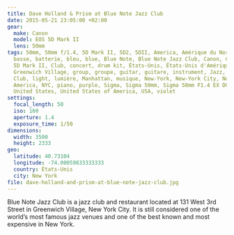 ```yaml
---
title: Dave Holland & Prism at Blue Note Jazz Club
date: 2015-05-21 23:05:00 +02:00
gear:
  make: Canon
  model: EOS 5D Mark II
  lens: 50mm
tags: 50mm, 50mm f/1.4, 5D Mark II, 5D2, 5DII, America, Amérique du Nord, bass,
  basse, batterie, bleu, blue, Blue Note, Blue Note Jazz Club, Canon, Canon EOS
  5D Mark II, Club, concert, drum kit, États-Unis, États-Unis d'Amérique, f1/4,
  Greenwich Village, group, groupe, guitar, guitare, instrument, Jazz, Jazz
  Club, light, lumière, Manhattan, musique, New-York, New-York City, North
  America, NYC, piano, purple, Sigma, Sigma 50mm, Sigma 50mm F1.4 EX DG HSM,
  United States, United States of America, USA, violet
settings:
  focal_length: 50
  iso: 160
  aperture: 1.4
  exposure_time: 1/50
dimensions:
  width: 3500
  height: 2333
geo:
  latitude: 40.73104
  longitude: -74.00059833333333
  country: États-Unis
  city: New York
file: dave-holland-and-prism-at-blue-note-jazz-club.jpg
---
```


Blue Note Jazz Club is a jazz club and restaurant located at 131 West 3rd Street in Greenwich Village, New York City. It is still considered one of the world’s most famous jazz venues and one of the best known and most expensive in New York.
